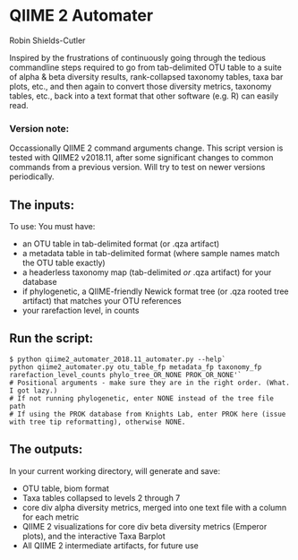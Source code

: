 # QIIME 2 Automater
Robin Shields-Cutler

Inspired by the frustrations of continuously going through the tedious commandline steps required to go from tab-delimited OTU table to a suite of alpha & beta diversity results, rank-collapsed taxonomy tables, taxa bar plots, etc., and then again to convert those diversity metrics, taxonomy tables, etc., back into a text format that other software (e.g. R) can easily read.

### Version note:
Occassionally QIIME 2 command arguments change. This script version is tested with QIIME2 v2018.11, after some significant changes to common commands from a previous version. Will try to test on newer versions periodically.

## The inputs:
To use: You must have:
* an OTU table in tab-delimited format (or .qza artifact)
* a metadata table in tab-delimited format (where sample names match the OTU table exactly)
* a headerless taxonomy map (tab-delimited _or_ .qza artifact) for your database
* if phylogenetic, a QIIME-friendly Newick format tree (or .qza rooted tree artifact) that matches your OTU references
* your rarefaction level, in counts

## Run the script:
```shell
$ python qiime2_automater_2018.11_automater.py --help`
python qiime2_automater.py otu_table_fp metadata_fp taxonomy_fp rarefaction_level_counts phylo_tree_OR_NONE PROK_OR_NONE'`
# Positional arguments - make sure they are in the right order. (What. I got lazy.)
# If not running phylogenetic, enter NONE instead of the tree file path
# If using the PROK database from Knights Lab, enter PROK here (issue with tree tip reformatting), otherwise NONE.
```

## The outputs:
In your current working directory, will generate and save:
* OTU table, biom format
* Taxa tables collapsed to levels 2 through 7
* core div alpha diversity metrics, merged into one text file with a column for each metric
* QIIME 2 visualizations for core div beta diversity metrics (Emperor plots), and the interactive Taxa Barplot
* All QIIME 2 intermediate artifacts, for future use
